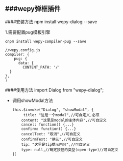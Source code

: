 ###wepy弹框插件
--------
####安装方法
	npm install wepy-dialog --save
	
1.需要配置pug模板引擎
	
	cnpm install wepy-compiler-pug --save
	
	//wepy.config.js
	compiler: {
		pug: {
	      data: {
	        CONTENT_PATH: '/'
      }
    },
	}
####使用方法
import Dialog from "wepy-dialog";

+	调用showModal方法

	```
	this.$invoke("Dialog", "showModal", {
		 title: "这是一个modal",//可自定义,必须
	    content: "这里是modal的主体内容",//可自定义
	    cancel: function() {...}
	    confirm: function() {...}
	    cancelText: "取消",//可自定义
	    confirmText: "确认",//可自定义
	    tip: "这里是tip提示内容",//可自定义
	    type: null,//确定按钮的类型(open-type)//可自定义
	})



